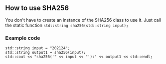## How to use SHA256
You don't have to create an instance of the SHA256 class to use it. Just call the static function ```std::string sha256(std::string input);```
### Example code
```
std::string input = "202124";
std::string output1 = sha256(input);
std::cout << "sha256('" << input << "'):" << output1 << std::endl;
```

